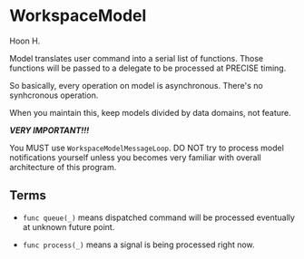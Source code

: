 WorkspaceModel
==============
Hoon H.




Model translates user command into a serial list of functions.
Those functions will be passed to a delegate to be processed
at PRECISE timing.

So basically, every operation on model is asynchronous. There's
no synhcronous operation.

When you maintain this, keep models divided by data domains,
not feature.



***VERY IMPORTANT!!!***

You MUST use `WorkspaceModelMessageLoop`. DO NOT try to process
model notifications yourself unless you becomes very familiar
with overall architecture of this program.






Terms
-----

- `func queue(_)` means dispatched command will be 
    processed eventually at unknown future point.

- `func process(_)` means a signal is being processed
    right now.



